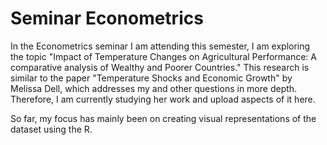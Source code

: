 # Seminar Econometrics

In the Econometrics seminar I am attending this semester, I am exploring the topic "Impact of Temperature Changes on Agricultural Performance: A comparative analysis of Wealthy and Poorer Countries." This research is similar to the paper "Temperature Shocks and Economic Growth" by Melissa Dell, which addresses my and other questions in more depth. Therefore, I am currently studying her work and upload aspects of it here.

So far, my focus has mainly been on creating visual representations of the dataset using the R.
